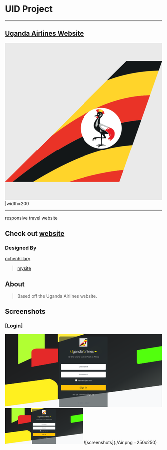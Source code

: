 
# __UID Project__
___
## [Uganda Airlines Website](https://occn8.github.io/ua-uid/) 

![logo](./favicon.ico)|width=200
***
responsive travel website

## Check out [website](https://occn8.github.io/ua-uid/)
### Designed By

  [ochenhillary](https://github.com/occn8)
  > [mysite](https://...mysite..)


## About
> Based off the Uganda Airlines website.

## Screenshots
### [Login]
![screenshots](./Air.png)
<img src="./Air.png" width="250px" />
![screenshots](./Air.png =250x250)
